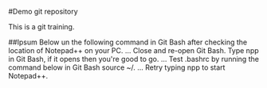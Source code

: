 #Demo git repository

This is a git training.

##Ipsum Below
un the following command in Git Bash after checking the location of Notepad++ on your PC. ...
Close and re-open Git Bash.
Type npp in Git Bash, if it opens then you're good to go. ...
Test .bashrc by running the command below in Git Bash source ~/. ...
Retry typing npp to start Notepad++.